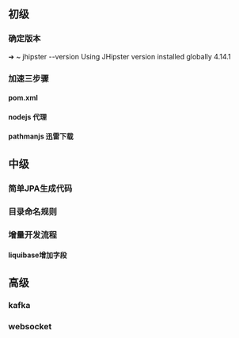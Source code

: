 ## 初级

### 确定版本

  ➜  ~ jhipster --version
  Using JHipster version installed globally
  4.14.1

### 加速三步骤

#### pom.xml

#### nodejs 代理

#### pathmanjs 迅雷下载

## 中级

### 简单JPA生成代码

### 目录命名规则

### 增量开发流程

#### liquibase增加字段

## 高级

### kafka

### websocket